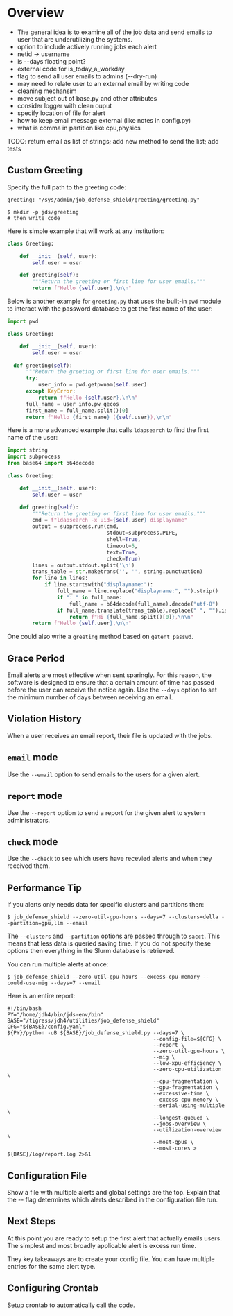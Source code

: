 # Overview

- The general idea is to examine all of the job data and send emails to user that are
underutilizing the systems.
- option to include actively running jobs each alert
- netid -> username
- is --days floating point?
- external code for is_today_a_workday
- flag to send all user emails to admins (--dry-run)
- may need to relate user to an external email by writing code
- cleaning mechansim
- move subject out of base.py and other attributes
- consider logger with clean ouput
- specify location of file for alert
- how to keep email message external (like notes in config.py)
- what is comma in partition like cpu,physics

TODO: return email as list of strings; add new method to send the list; add tests


## Custom Greeting

Specify the full path to the greeting code:

```
greeting: "/sys/admin/job_defense_shield/greeting/greeting.py"
```


```
$ mkdir -p jds/greeting
# then write code
```

Here is simple example that will work at any institution:

```python
class Greeting:

    def __init__(self, user):
        self.user = user

    def greeting(self):
        """Return the greeting or first line for user emails."""
        return f"Hello {self.user},\n\n"
```

Below is another example for `greeting.py` that uses the built-in `pwd` module
to interact with the password database to get the first name of the user:

```python
import pwd

class Greeting:

    def __init__(self, user):
        self.user = user

  def greeting(self):
      """Return the greeting or first line for user emails."""
      try:
          user_info = pwd.getpwnam(self.user)
      except KeyError:
          return f"Hello {self.user},\n\n"
      full_name = user_info.pw_gecos
      first_name = full_name.split()[0]
      return f"Hello {first_name} ({self.user}),\n\n"
```

Here is a more advanced example that calls `ldapsearch` to find the first name of the user:

```python
import string
import subprocess
from base64 import b64decode

class Greeting:

    def __init__(self, user):
        self.user = user

    def greeting(self):
        """Return the greeting or first line for user emails."""
        cmd = f"ldapsearch -x uid={self.user} displayname"
        output = subprocess.run(cmd,
                                stdout=subprocess.PIPE,
                                shell=True,
                                timeout=5,
                                text=True,
                                check=True)
        lines = output.stdout.split('\n')
        trans_table = str.maketrans('', '', string.punctuation)
        for line in lines:
            if line.startswith("displayname:"):
                full_name = line.replace("displayname:", "").strip()
                if ": " in full_name:
                    full_name = b64decode(full_name).decode("utf-8")
                if full_name.translate(trans_table).replace(" ", "").isalpha():
                    return f"Hi {full_name.split()[0]},\n\n"
        return f"Hello {self.user},\n\n"
```

One could also write a `greeting` method based on `getent passwd`.


## Grace Period

Email alerts are most effective when sent sparingly. For this reason, the software is designed to
ensure that a certain amount of time has passed before the user can receive the notice again. Use
the `--days` option to set the minimum number of days between receiving an email.

## Violation History

When a user receives an email report, their file is updated with the jobs.

## `email` mode

Use the `--email` option to send emails to the users for a given alert.

## `report` mode

Use the `--report` option to send a report for the given alert to system administrators.

## `check` mode

Use the `--check` to see which users have recevied alerts and when they received them.

## Performance Tip

If you alerts only needs data for specific clusters and partitions then:

```
$ job_defense_shield --zero-util-gpu-hours --days=7 --clusters=della --partition=gpu,llm --email
```

The `--clusters` and `--partition` options are passed through to `sacct`. This means
that less data is queried saving time. If you do not specify these options then
everything in the Slurm database is retrieved.

You can run multiple alerts at once:

```
$ job_defense_shield --zero-util-gpu-hours --excess-cpu-memory --could-use-mig --days=7 --email
```

Here is an entire report:

```
#!/bin/bash
PY="/home/jdh4/bin/jds-env/bin"
BASE="/tigress/jdh4/utilities/job_defense_shield"
CFG="${BASE}/config.yaml"
${PY}/python -uB ${BASE}/job_defense_shield.py --days=7 \
                                               --config-file=${CFG} \
                                               --report \
                                               --zero-util-gpu-hours \
                                               --mig \
                                               --low-xpu-efficiency \
                                               --zero-cpu-utilization \
                                               --cpu-fragmentation \
                                               --gpu-fragmentation \
                                               --excessive-time \
                                               --excess-cpu-memory \
                                               --serial-using-multiple \
                                               --longest-queued \
                                               --jobs-overview \
                                               --utilization-overview \
                                               --most-gpus \
                                               --most-cores > ${BASE}/log/report.log 2>&1
```

## Configuration File

Show a file with multiple alerts and global settings are the top. Explain that the --<alert> flag determines which alerts described in the configuration file run.

## Next Steps

At this point you are ready to setup the first alert that actually emails users. The simplest and most broadly applicable alert is  excess run time.

They key takeaways are to create your config file. You can have multiple entries for the same alert type.

## Configuring Crontab

Setup crontab to automatically call the code.
